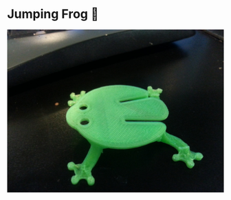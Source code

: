 ﻿Jumping Frog :frog:
================ 

![Screenshot](https://raw.githubusercontent.com/JRodrigoTech/3D-Things/master/Jumping%20Frog/photos/frog_green.jpg)
